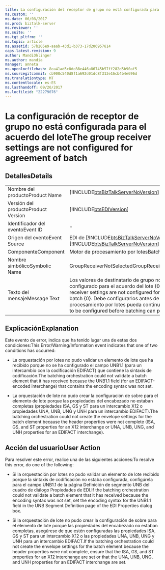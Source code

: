 ```yaml
---
title: La configuración del receptor de grupo no está configurada para el acuerdo del lote | Documentos de Microsoft
ms.custom: ''
ms.date: 06/08/2017
ms.prod: biztalk-server
ms.reviewer: ''
ms.suite: ''
ms.tgt_pltfrm: ''
ms.topic: article
ms.assetid: 57b205e9-aaab-43d1-b373-17d206957814
caps.latest.revision: 9
author: MandiOhlinger
ms.author: mandia
manager: anneta
ms.openlocfilehash: 8ea41ad5c8de88e446a86745b57ff282d5b90af5
ms.sourcegitcommit: cb908c540d8f1a692d01dc8f313e16cb4b4e696d
ms.translationtype: MT
ms.contentlocale: es-ES
ms.lasthandoff: 09/20/2017
ms.locfileid: "22279076"
---
```

# <a name="the-group-receiver-settings-are-not-configured-for-agreement-of-batch"></a><span data-ttu-id="3e864-102">La configuración de receptor de grupo no está configurada para el acuerdo del lote</span><span class="sxs-lookup"><span data-stu-id="3e864-102">The group receiver settings are not configured for agreement of batch</span></span>
## <a name="details"></a><span data-ttu-id="3e864-103">Detalles</span><span class="sxs-lookup"><span data-stu-id="3e864-103">Details</span></span>  
  
|||  
|-|-|  
|<span data-ttu-id="3e864-104">Nombre del producto</span><span class="sxs-lookup"><span data-stu-id="3e864-104">Product Name</span></span>|[!INCLUDE[btsBizTalkServerNoVersion](../includes/btsbiztalkservernoversion-md.md)]|  
|<span data-ttu-id="3e864-105">Versión del producto</span><span class="sxs-lookup"><span data-stu-id="3e864-105">Product Version</span></span>|[!INCLUDE[btsEDIVersion](../includes/btsediversion-md.md)]|  
|<span data-ttu-id="3e864-106">Identificador del evento</span><span class="sxs-lookup"><span data-stu-id="3e864-106">Event ID</span></span>|-|  
|<span data-ttu-id="3e864-107">Origen del evento</span><span class="sxs-lookup"><span data-stu-id="3e864-107">Event Source</span></span>|<span data-ttu-id="3e864-108">EDI de [!INCLUDE[btsBizTalkServerNoVersion](../includes/btsbiztalkservernoversion-md.md)]</span><span class="sxs-lookup"><span data-stu-id="3e864-108">[!INCLUDE[btsBizTalkServerNoVersion](../includes/btsbiztalkservernoversion-md.md)] EDI</span></span>|  
|<span data-ttu-id="3e864-109">Componente</span><span class="sxs-lookup"><span data-stu-id="3e864-109">Component</span></span>|<span data-ttu-id="3e864-110">Motor de procesamiento por lotes</span><span class="sxs-lookup"><span data-stu-id="3e864-110">Batching Engine</span></span>|  
|<span data-ttu-id="3e864-111">Nombre simbólico</span><span class="sxs-lookup"><span data-stu-id="3e864-111">Symbolic Name</span></span>|<span data-ttu-id="3e864-112">GroupReceiverNotSelected</span><span class="sxs-lookup"><span data-stu-id="3e864-112">GroupReceiverNotSelected</span></span>|  
|<span data-ttu-id="3e864-113">Texto del mensaje</span><span class="sxs-lookup"><span data-stu-id="3e864-113">Message Text</span></span>|<span data-ttu-id="3e864-114">Los valores de destinatario de grupo no se han configurado para el acuerdo del lote {0}.</span><span class="sxs-lookup"><span data-stu-id="3e864-114">The group receiver settings are not configured for agreement of batch {0}.</span></span> <span data-ttu-id="3e864-115">Debe configurarlos antes de que el procesamiento por lotes pueda continuar.</span><span class="sxs-lookup"><span data-stu-id="3e864-115">This needs to be configured before batching can proceed.</span></span>|  
  
## <a name="explanation"></a><span data-ttu-id="3e864-116">Explicación</span><span class="sxs-lookup"><span data-stu-id="3e864-116">Explanation</span></span>  
 <span data-ttu-id="3e864-117">Este evento de error,  indica que ha tenido lugar una de estas dos condiciones:</span><span class="sxs-lookup"><span data-stu-id="3e864-117">This Error/Warning/Information event indicates that one of two conditions has occurred:</span></span>  
  
-   <span data-ttu-id="3e864-118">La orquestación por lotes no pudo validar un elemento de lote que ha recibido porque no se ha configurado el campo UNB1.1 (para un intercambio con la codificación EDIFACT) que contiene la sintaxis de codificación.</span><span class="sxs-lookup"><span data-stu-id="3e864-118">The batching orchestration could not validate a batch element that it has received because the UNB1.1 field (for an EDIFACT-encoded interchange) that contains the encoding syntax was not set.</span></span>  
  
-   <span data-ttu-id="3e864-119">La orquestación de lote no pudo crear la configuración de sobre para el elemento de lote porque las propiedades del encabezado no estaban completas (propiedades ISA, GS y ST para un intercambio X12 o propiedades UNA, UNB, UNG y UNH para un intercambio EDIFACT).</span><span class="sxs-lookup"><span data-stu-id="3e864-119">The batching orchestration could not create the envelope settings for the batch element because the header properties were not complete (ISA, GS, and ST properties for an X12 interchange or UNA, UNB, UNG, and UNH properties for an EDIFACT interchange).</span></span>  
  
## <a name="user-action"></a><span data-ttu-id="3e864-120">Acción del usuario</span><span class="sxs-lookup"><span data-stu-id="3e864-120">User Action</span></span>  
 <span data-ttu-id="3e864-121">Para resolver este error, realice una de las siguientes acciones:</span><span class="sxs-lookup"><span data-stu-id="3e864-121">To resolve this error, do one of the following:</span></span>  
  
-   <span data-ttu-id="3e864-122">Si la orquestación por lotes no pudo validar un elemento de lote recibido porque la sintaxis de codificación no estaba configurada, configúrela para el campo UNB1.1 de la página Definición de segmento UNB del cuadro de diálogo Propiedades de EDI.</span><span class="sxs-lookup"><span data-stu-id="3e864-122">If the batching orchestration could not validate a batch element that it has received because the encoding syntax was not set, set the encoding syntax for the UNB1.1 field in the UNB Segment Definition page of the EDI Properties dialog box.</span></span>  
  
-   <span data-ttu-id="3e864-123">Si la orquestación de lote no pudo crear la configuración de sobre para el elemento de lote porque las propiedades del encabezado no estaban completas, asegúrese de que estén configuradas las propiedades ISA, GS y ST para un intercambio X12 o las propiedades UNA, UNB, UNG y UNH para un intercambio EDIFACT.</span><span class="sxs-lookup"><span data-stu-id="3e864-123">If the batching orchestration could not create the envelope settings for the batch element because the header properties were not complete, ensure that the ISA, GS, and ST properties for an X12 interchange are set or that the UNA, UNB, UNG, and UNH properties for an EDIFACT interchange are set.</span></span>